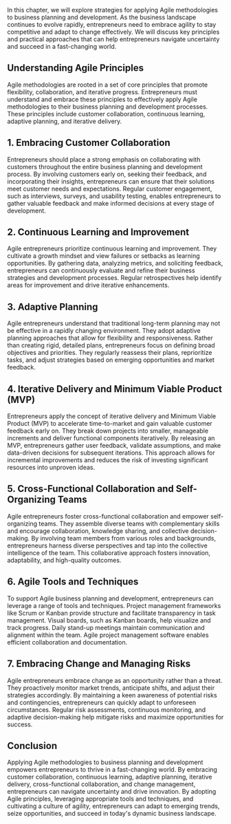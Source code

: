 
In this chapter, we will explore strategies for applying Agile methodologies to business planning and development. As the business landscape continues to evolve rapidly, entrepreneurs need to embrace agility to stay competitive and adapt to change effectively. We will discuss key principles and practical approaches that can help entrepreneurs navigate uncertainty and succeed in a fast-changing world.

Understanding Agile Principles
------------------------------

Agile methodologies are rooted in a set of core principles that promote flexibility, collaboration, and iterative progress. Entrepreneurs must understand and embrace these principles to effectively apply Agile methodologies to their business planning and development processes. These principles include customer collaboration, continuous learning, adaptive planning, and iterative delivery.

1\. Embracing Customer Collaboration
-----------------------------------

Entrepreneurs should place a strong emphasis on collaborating with customers throughout the entire business planning and development process. By involving customers early on, seeking their feedback, and incorporating their insights, entrepreneurs can ensure that their solutions meet customer needs and expectations. Regular customer engagement, such as interviews, surveys, and usability testing, enables entrepreneurs to gather valuable feedback and make informed decisions at every stage of development.

2\. Continuous Learning and Improvement
--------------------------------------

Agile entrepreneurs prioritize continuous learning and improvement. They cultivate a growth mindset and view failures or setbacks as learning opportunities. By gathering data, analyzing metrics, and soliciting feedback, entrepreneurs can continuously evaluate and refine their business strategies and development processes. Regular retrospectives help identify areas for improvement and drive iterative enhancements.

3\. Adaptive Planning
--------------------

Agile entrepreneurs understand that traditional long-term planning may not be effective in a rapidly changing environment. They adopt adaptive planning approaches that allow for flexibility and responsiveness. Rather than creating rigid, detailed plans, entrepreneurs focus on defining broad objectives and priorities. They regularly reassess their plans, reprioritize tasks, and adjust strategies based on emerging opportunities and market feedback.

4\. Iterative Delivery and Minimum Viable Product (MVP)
------------------------------------------------------

Entrepreneurs apply the concept of iterative delivery and Minimum Viable Product (MVP) to accelerate time-to-market and gain valuable customer feedback early on. They break down projects into smaller, manageable increments and deliver functional components iteratively. By releasing an MVP, entrepreneurs gather user feedback, validate assumptions, and make data-driven decisions for subsequent iterations. This approach allows for incremental improvements and reduces the risk of investing significant resources into unproven ideas.

5\. Cross-Functional Collaboration and Self-Organizing Teams
-----------------------------------------------------------

Agile entrepreneurs foster cross-functional collaboration and empower self-organizing teams. They assemble diverse teams with complementary skills and encourage collaboration, knowledge sharing, and collective decision-making. By involving team members from various roles and backgrounds, entrepreneurs harness diverse perspectives and tap into the collective intelligence of the team. This collaborative approach fosters innovation, adaptability, and high-quality outcomes.

6\. Agile Tools and Techniques
-----------------------------

To support Agile business planning and development, entrepreneurs can leverage a range of tools and techniques. Project management frameworks like Scrum or Kanban provide structure and facilitate transparency in task management. Visual boards, such as Kanban boards, help visualize and track progress. Daily stand-up meetings maintain communication and alignment within the team. Agile project management software enables efficient collaboration and documentation.

7\. Embracing Change and Managing Risks
--------------------------------------

Agile entrepreneurs embrace change as an opportunity rather than a threat. They proactively monitor market trends, anticipate shifts, and adjust their strategies accordingly. By maintaining a keen awareness of potential risks and contingencies, entrepreneurs can quickly adapt to unforeseen circumstances. Regular risk assessments, continuous monitoring, and adaptive decision-making help mitigate risks and maximize opportunities for success.

Conclusion
----------

Applying Agile methodologies to business planning and development empowers entrepreneurs to thrive in a fast-changing world. By embracing customer collaboration, continuous learning, adaptive planning, iterative delivery, cross-functional collaboration, and change management, entrepreneurs can navigate uncertainty and drive innovation. By adopting Agile principles, leveraging appropriate tools and techniques, and cultivating a culture of agility, entrepreneurs can adapt to emerging trends, seize opportunities, and succeed in today's dynamic business landscape.
